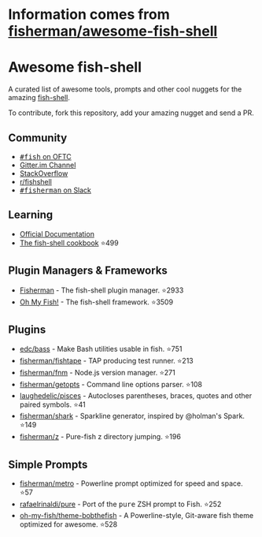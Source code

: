 # Information comes from [fisherman/awesome-fish-shell](https://github.com/fisherman/awesome-fish-shell)
# Awesome fish-shell

A curated list of awesome tools, prompts and other cool nuggets for the amazing [fish-shell](https://github.com/fish-shell/fish-shell).

To contribute, fork this repository, add your amazing nugget and send a PR.

## Community

* [<samp>#fish</samp> on OFTC](https://webchat.oftc.net/?channels=fish)
* [Gitter.im Channel](https://gitter.im/fish-shell/fish-shell)
* [StackOverflow](http://stackoverflow.com/questions/tagged/fish)
* [r/fishshell](https://www.reddit.com/r/fishshell/)
* [<samp>#fisherman</samp> on Slack](https://fisherman-wharf.herokuapp.com)

## Learning

* [Official Documentation](http://fishshell.com/docs/current/index.html)
* [The fish-shell cookbook](https://github.com/jorgebucaran/fish-shell-cookbook) :star:499

## Plugin Managers & Frameworks

* [Fisherman](https://github.com/fisherman/fisherman) - The fish-shell plugin manager. :star:2933
* [Oh My Fish!](https://github.com/oh-my-fish/oh-my-fish) - The fish-shell framework. :star:3509

## Plugins

* [edc/bass](https://github.com/edc/bass) - Make Bash utilities usable in fish. :star:751
* [fisherman/fishtape](https://github.com/fisherman/fishtape) - TAP producing test runner. :star:213
* [fisherman/fnm](https://github.com/fisherman/fnm) - Node.js version manager. :star:271
* [fisherman/getopts](https://github.com/fisherman/getopts) - Command line options parser. :star:108
* [laughedelic/pisces](https://github.com/laughedelic/pisces) - Autocloses parentheses, braces, quotes and other paired symbols. :star:41
* [fisherman/shark](https://github.com/fisherman/shark) - Sparkline generator, inspired by @holman's Spark. :star:149
* [fisherman/z](https://github.com/fisherman/z) - Pure-fish z directory jumping. :star:196

## Simple Prompts

* [fisherman/metro](https://github.com/fisherman/metro) - Powerline prompt optimized for speed and space. :star:57
* [rafaelrinaldi/pure](https://github.com/rafaelrinaldi/pure) - Port of the <samp>pure</samp> ZSH prompt to Fish. :star:252
* [oh-my-fish/theme-bobthefish](https://github.com/oh-my-fish/theme-bobthefish) - A Powerline-style, Git-aware fish theme optimized for awesome. :star:528


